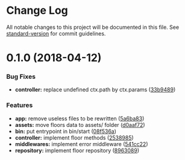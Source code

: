# Change Log

All notable changes to this project will be documented in this file. See [standard-version](https://github.com/conventional-changelog/standard-version) for commit guidelines.

<a name="0.1.0"></a>
# 0.1.0 (2018-04-12)


### Bug Fixes

* **controller:** replace undefined ctx.path by ctx.params ([33b9489](https://bitbucket.org/Inadvertance/octo-floors-api/commits/33b9489))


### Features

* **app:** remove useless files to be rewritten ([5a6ba83](https://bitbucket.org/Inadvertance/octo-floors-api/commits/5a6ba83))
* **assets:** move floors data to assets/ folder ([d0aaf72](https://bitbucket.org/Inadvertance/octo-floors-api/commits/d0aaf72))
* **bin:** put entrypoint in bin/start ([08f536a](https://bitbucket.org/Inadvertance/octo-floors-api/commits/08f536a))
* **controller:** implement floor methods ([2538985](https://bitbucket.org/Inadvertance/octo-floors-api/commits/2538985))
* **middlewares:** implement error middleware ([541cc22](https://bitbucket.org/Inadvertance/octo-floors-api/commits/541cc22))
* **repository:** implement floor repository ([8963089](https://bitbucket.org/Inadvertance/octo-floors-api/commits/8963089))
